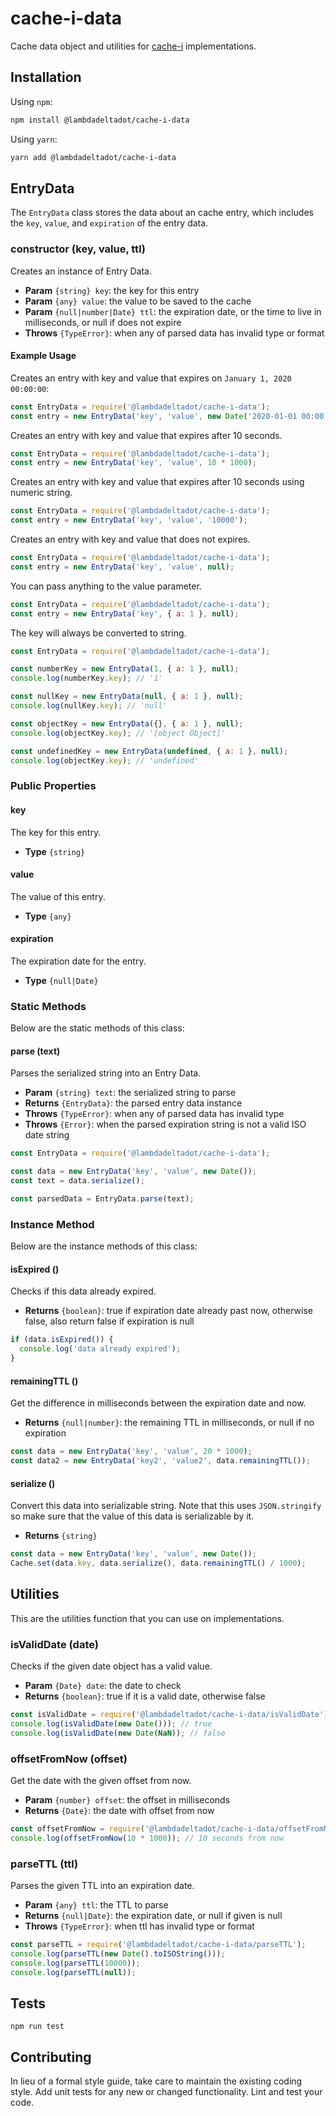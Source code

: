# cache-i-data
Cache data object and utilities for [cache-i](https://github.com/lambdadeltadot/cache-i) implementations.

## Installation

Using `npm`:

```bash
npm install @lambdadeltadot/cache-i-data
```

Using `yarn`:

```bash
yarn add @lambdadeltadot/cache-i-data
```

## EntryData

The `EntryData` class stores the data about an cache entry, which includes the `key`, `value`, and `expiration` of the entry data.

### constructor (key, value, ttl)

Creates an instance of Entry Data.

- **Param** `{string} key`: the key for this entry
- **Param** `{any} value`: the value to be saved to the cache
- **Param** `{null|number|Date} ttl`: the expiration date, or the time to live in milliseconds, or null if does not expire
- **Throws** `{TypeError}`: when any of parsed data has invalid type or format

#### Example Usage

Creates an entry with key and value that expires on `January 1, 2020 00:00:00`:

```js
const EntryData = require('@lambdadeltadot/cache-i-data');
const entry = new EntryData('key', 'value', new Date('2020-01-01 00:00:00'));
```

Creates an entry with key and value that expires after 10 seconds.

```js
const EntryData = require('@lambdadeltadot/cache-i-data');
const entry = new EntryData('key', 'value', 10 * 1000);
```

Creates an entry with key and value that expires after 10 seconds using numeric string.

```js
const EntryData = require('@lambdadeltadot/cache-i-data');
const entry = new EntryData('key', 'value', '10000');
```

Creates an entry with key and value that does not expires.

```js
const EntryData = require('@lambdadeltadot/cache-i-data');
const entry = new EntryData('key', 'value', null);
```

You can pass anything to the value parameter.

```js
const EntryData = require('@lambdadeltadot/cache-i-data');
const entry = new EntryData('key', { a: 1 }, null);
```

The key will always be converted to string.

```js
const EntryData = require('@lambdadeltadot/cache-i-data');

const numberKey = new EntryData(1, { a: 1 }, null);
console.log(numberKey.key); // '1'

const nullKey = new EntryData(null, { a: 1 }, null);
console.log(nullKey.key); // 'null'

const objectKey = new EntryData({}, { a: 1 }, null);
console.log(objectKey.key); // '[object Object]'

const undefinedKey = new EntryData(undefined, { a: 1 }, null);
console.log(objectKey.key); // 'undefined'
```

### Public Properties

#### key

The key for this entry.

- **Type** `{string}`

#### value

The value of this entry.

- **Type** `{any}`

#### expiration

The expiration date for the entry.

- **Type** `{null|Date}`

### Static Methods

Below are the static methods of this class:

#### parse (text)

Parses the serialized string into an Entry Data.

- **Param** `{string} text`: the serialized string to parse
- **Returns** `{EntryData}`: the parsed entry data instance
- **Throws** `{TypeError}`: when any of parsed data has invalid type
- **Throws** `{Error}`: when the parsed expiration string is not a valid ISO date string

```js
const EntryData = require('@lambdadeltadot/cache-i-data');

const data = new EntryData('key', 'value', new Date());
const text = data.serialize();

const parsedData = EntryData.parse(text);
```

### Instance Method

Below are the instance methods of this class:

#### isExpired ()

Checks if this data already expired.

- **Returns** `{boolean}`: true if expiration date already past now, otherwise false, also return false if expiration is null

```js
if (data.isExpired()) {
  console.log('data already expired');
}
```

#### remainingTTL ()

Get the difference in milliseconds between the expiration date and now.

- **Returns** `{null|number}`: the remaining TTL in milliseconds, or null if no expiration

```js
const data = new EntryData('key', 'value', 20 * 1000);
const data2 = new EntryData('key2', 'value2', data.remainingTTL());
```

#### serialize ()

Convert this data into serializable string. Note that this uses `JSON.stringify` so make sure that the value of this data is serializable by it.

- **Returns** `{string}`

```js
const data = new EntryData('key', 'value', new Date());
Cache.set(data.key, data.serialize(), data.remainingTTL() / 1000);
```

## Utilities

This are the utilities function that you can use on implementations.

### isValidDate (date)

Checks if the given date object has a valid value.

- **Param** `{Date} date`: the date to check
- **Returns** `{boolean}`: true if it is a valid date, otherwise false

```js
const isValidDate = require('@lambdadeltadot/cache-i-data/isValidDate');
console.log(isValidDate(new Date())); // true
console.log(isValidDate(new Date(NaN)); // false
```

### offsetFromNow (offset)

Get the date with the given offset from now.

- **Param** `{number} offset`: the offset in milliseconds
- **Returns** `{Date}`: the date with offset from now

```js
const offsetFromNow = require('@lambdadeltadot/cache-i-data/offsetFromNow');
console.log(offsetFromNow(10 * 1000)); // 10 seconds from now
```

### parseTTL (ttl)

Parses the given TTL into an expiration date.

- **Param** `{any} ttl`: the TTL to parse
- **Returns** `{null|Date}`: the expiration date, or null if given is null
- **Throws** `{TypeError}`: when ttl has invalid type or format

```js
const parseTTL = require('@lambdadeltadot/cache-i-data/parseTTL');
console.log(parseTTL(new Date().toISOString()));
console.log(parseTTL(10000));
console.log(parseTTL(null));
```

## Tests

```
npm run test
```

## Contributing

In lieu of a formal style guide, take care to maintain the existing coding style. Add unit tests for any new or changed functionality. Lint and test your code.
